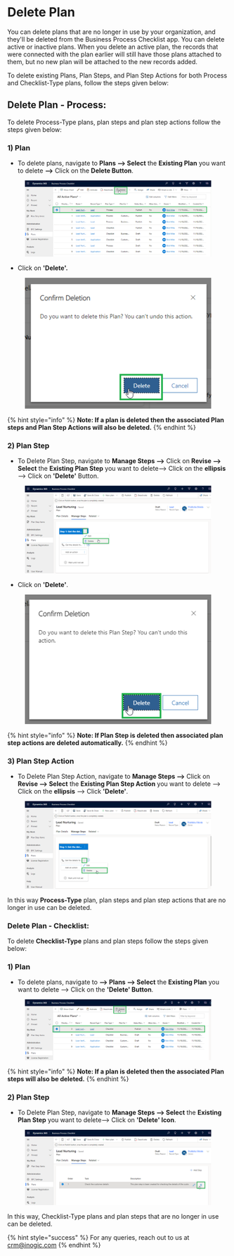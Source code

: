 # Delete Plan

You can delete plans that are no longer in use by your organization, and they'll be deleted from the Business Process Checklist app. You can delete active or inactive plans. When you delete an active plan, the records that were connected with the plan earlier will still have those plans attached to them, but no new plan will be attached to the new records added.

To delete existing Plans, Plan Steps, and Plan Step Actions for both Process and Checklist-Type plans, follow the steps given below:

## Delete Plan - Process:

To delete Process-Type plans, plan steps and plan step actions follow the steps given below:

### 1) Plan

* To delete plans, navigate to **Plans --> Select** the **Existing Plan** you want to delete **-->** Click on the **Delete Button**.

<figure><img src="../../../.gitbook/assets/Delete plan_1.png" alt=""><figcaption></figcaption></figure>

* Click on **'Delete'.**

<figure><img src="../../../.gitbook/assets/Delete plan_2.png" alt=""><figcaption></figcaption></figure>

{% hint style="info" %}
**Note: If a plan is deleted then the associated Plan steps and Plan Step Actions will also be deleted.**
{% endhint %}

### 2) Plan Step

* To Delete Plan Step, navigate to **Manage Steps -->**  Click on **Revise --> Select** the **Existing Plan Step** you want to delete-->  Click on the **ellipsis** --> Click on **'Delete'** Button.

<figure><img src="../../../.gitbook/assets/delete plan steps (1).png" alt=""><figcaption></figcaption></figure>

* &#x20;Click on **'Delete'**.

<figure><img src="../../../.gitbook/assets/delete plan step _2.png" alt=""><figcaption></figcaption></figure>

{% hint style="info" %}
**Note: If Plan Step is deleted then associated plan step actions are deleted automatically.**
{% endhint %}

### 3) Plan Step Action

* To Delete Plan Step Action, navigate to **Manage Steps -->**  Click on **Revise --> Select** the **Existing Plan Step Action** you want to delete --> Click on the **ellipsis** --> Click **'Delete'**.

<figure><img src="../../../.gitbook/assets/Delete plan step actions.png" alt=""><figcaption></figcaption></figure>

In this way **Process-Type** plan, plan steps and plan step actions that are no longer in use can be deleted.

### Delete Plan - Checklist:

To delete **Checklist-Type** plans and plan steps follow the steps given below:

### 1) Plan

* To delete plans, navigate to **--> Plans --> Select** the **Existing Plan** you want to delete --> Click on the **'Delete' Button**.

<figure><img src="../../../.gitbook/assets/delete plan_1.png" alt=""><figcaption></figcaption></figure>

{% hint style="info" %}
**Note: If a plan is deleted then the associated Plan steps will also be deleted.**
{% endhint %}

### 2) Plan Step&#x20;

* To Delete Plan Step, navigate to **Manage Steps --> Select** the **Existing Plan Step** you want to delete--> Click on **'Delete' Icon**.

<figure><img src="../../../.gitbook/assets/1 (2) (4).png" alt=""><figcaption></figcaption></figure>

In this way, Checklist-Type plans and plan steps that are no longer in use can be deleted.

{% hint style="success" %}
For any queries, reach out to us at [crm@inogic.com](mailto:crm@inogic.com)
{% endhint %}
